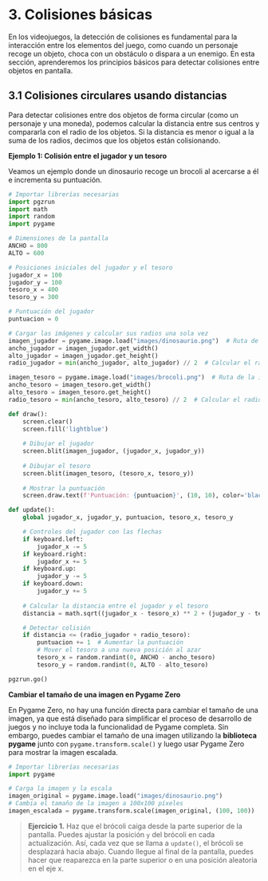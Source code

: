 # 3. Colisiones básicas

En los videojuegos, la detección de colisiones es fundamental para la interacción entre los elementos del juego, como cuando un personaje recoge un objeto, choca con un obstáculo o dispara a un enemigo. En esta sección, aprenderemos los principios básicos para detectar colisiones entre objetos en pantalla.

## 3.1 Colisiones circulares usando distancias

Para detectar colisiones entre dos objetos de forma circular (como un personaje y una moneda), podemos calcular la distancia entre sus centros y compararla con el radio de los objetos. Si la distancia es menor o igual a la suma de los radios, decimos que los objetos están colisionando.

**Ejemplo 1: Colisión entre el jugador y un tesoro**

Veamos un ejemplo donde un dinosaurio recoge un brocoli al acercarse a él e incrementa su puntuación.

```py
# Importar librerías necesarias
import pgzrun
import math
import random
import pygame

# Dimensiones de la pantalla
ANCHO = 800
ALTO = 600

# Posiciones iniciales del jugador y el tesoro
jugador_x = 100
jugador_y = 100
tesoro_x = 400
tesoro_y = 300

# Puntuación del jugador
puntuacion = 0

# Cargar las imágenes y calcular sus radios una sola vez
imagen_jugador = pygame.image.load("images/dinosaurio.png")  # Ruta de la imagen del jugador
ancho_jugador = imagen_jugador.get_width()
alto_jugador = imagen_jugador.get_height()
radio_jugador = min(ancho_jugador, alto_jugador) // 2  # Calcular el radio del jugador

imagen_tesoro = pygame.image.load("images/brocoli.png")  # Ruta de la imagen del tesoro
ancho_tesoro = imagen_tesoro.get_width()
alto_tesoro = imagen_tesoro.get_height()
radio_tesoro = min(ancho_tesoro, alto_tesoro) // 2  # Calcular el radio del tesoro

def draw():
    screen.clear()
    screen.fill('lightblue')
    
    # Dibujar el jugador
    screen.blit(imagen_jugador, (jugador_x, jugador_y))
        
    # Dibujar el tesoro
    screen.blit(imagen_tesoro, (tesoro_x, tesoro_y))
    
    # Mostrar la puntuación
    screen.draw.text(f'Puntuación: {puntuacion}', (10, 10), color='black', fontsize=30)

def update():
    global jugador_x, jugador_y, puntuacion, tesoro_x, tesoro_y

    # Controles del jugador con las flechas
    if keyboard.left:
        jugador_x -= 5
    if keyboard.right:
        jugador_x += 5
    if keyboard.up:
        jugador_y -= 5
    if keyboard.down:
        jugador_y += 5
    
    # Calcular la distancia entre el jugador y el tesoro
    distancia = math.sqrt((jugador_x - tesoro_x) ** 2 + (jugador_y - tesoro_y) ** 2)

    # Detectar colisión
    if distancia <= (radio_jugador + radio_tesoro):
        puntuacion += 1  # Aumentar la puntuación
        # Mover el tesoro a una nueva posición al azar
        tesoro_x = random.randint(0, ANCHO - ancho_tesoro)
        tesoro_y = random.randint(0, ALTO - alto_tesoro)

pgzrun.go()
```

**Cambiar el tamaño de una imagen en Pygame Zero**

En Pygame Zero, no hay una función directa para cambiar el tamaño de una imagen, ya que está diseñado para simplificar el proceso de desarrollo de juegos y no incluye toda la funcionalidad de Pygame completa. Sin embargo, puedes cambiar el tamaño de una imagen utilizando la **biblioteca pygame** junto con `pygame.transform.scale()` y luego usar Pygame Zero para mostrar la imagen escalada.

```py
# Importar librerías necesarias
import pygame

# Carga la imagen y la escala
imagen_original = pygame.image.load("images/dinosaurio.png")  
# Cambia el tamaño de la imagen a 100x100 píxeles
imagen_escalada = pygame.transform.scale(imagen_original, (100, 100))  
```

> **Ejercicio 1.** Haz que el brócoli caiga desde la parte superior de la pantalla. Puedes ajustar la posición `y` del brócoli en cada actualización. Así, cada vez que se llama a `update()`, el brócoli se desplazará hacia abajo. Cuando llegue al final de la pantalla, puedes hacer que reaparezca en la parte superior o en una posición aleatoria en el eje x.
